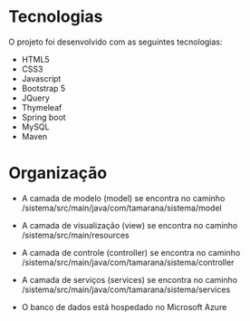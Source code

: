 # Tecnologias

O projeto foi desenvolvido com as seguintes tecnologias:
- HTML5
- CSS3
- Javascript
- Bootstrap 5
- JQuery
- Thymeleaf
- Spring boot
- MySQL
- Maven
  
# Organização

* A camada de modelo (model) se encontra no caminho /sistema/src/main/java/com/tamarana/sistema/model

* A camada de visualização (view) se encontra no caminho /sistema/src/main/resources
  
* A camada de controle (controller) se encontra no caminho /sistema/src/main/java/com/tamarana/sistema/controller
  
* A camada de serviços (services) se encontra no caminho /sistema/src/main/java/com/tamarana/sistema/services
  
* O banco de dados está hospedado no Microsoft Azure
